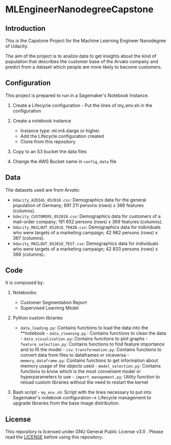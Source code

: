 # MLEngineerNanodegreeCapstone


## Introduction
This is the Capstone Project for the Machine Learning Engineer Nanodegree of Udacity.

The aim of the project is to analize data to get insights about the kind of population that describes the customer base of the Arvato company and predict from a dataset which people are more likely to become customers.

## Configuration

This project is prepared to run in a Sagemaker's Notebook Instance.

1. Create a Lifecycle configuration
       - Put the lines of my_env.sh in the configuration

2. Create a notebook instance
	- Instance type: ml.m4.xlarge or higher.
	- Add the Lifecycle configuration created
	- Clone from this repository

3. Copy to an S3 bucket the data files

4. Change the AWS Bucket name in `config_data` file

## Data

The datasets used are from Arvato:


  -  `Udacity_AZDIAS_052018.csv`: Demographics data for the general population of Germany; 891 211 persons (rows) x 366 features (columns).
 -   `Udacity_CUSTOMERS_052018.csv`: Demographics data for customers of a mail-order company; 191 652 persons (rows) x 369 features (columns).
  -  `Udacity_MAILOUT_052018_TRAIN.csv`: Demographics data for individuals who were targets of a marketing campaign; 42 982 persons (rows) x 367 (columns).
  -  `Udacity_MAILOUT_052018_TEST.csv`: Demographics data for individuals who were targets of a marketing campaign; 42 833 persons (rows) x 366 (columns).


## Code
It is composed by:

  1. Notebooks:
       - Customer Segmentation Report
       - Supervised Learning Model
    
  2. Python custom libraries
       - `data_loading.py`:
              Contains functions to load the data into the **notebook
    - `data_cleaning.py` :
              Contains functions to clean the data
    - `data_visualization.py`:
              Contains functions to plot graphs 
    - `feature_selection.py`:
              Contains functions to find feature importance and to fit the model
    - `csv_transformation.py`:
              Contains functions to convert data from files to dataframes or viceversa
    - `memory_dataframe.py`:
              Contains functions to get information about memory usage of the objects used
    - `model_selection.py`:
              Contains functions to know which is the most convenient model or hyperparameters to use
    - `import_management.py`:
              Utility function to reload custom libraries without the need to restart the kernel
        
   3. Bash script
    - `my_env.sh`:
             Script with the lines necessary to put into Sagemaker's notebook configuration--> Lifecycle management to                  upgrade libraries from the base image distribution.


## License
 This repository is licensed under GNU General Public License v3.0 . Please read the [LICENSE](https://github.com/AlbertoDeBlas/MLEngineerNanodegreeCapstone/blob/master/LICENSE) before using this repository.

